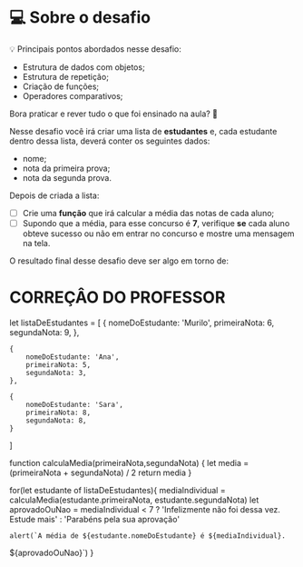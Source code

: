 # 💻 Sobre o desafio

<aside>
💡 Principais pontos abordados nesse desafio:

- Estrutura de dados com objetos;
- Estrutura de repetição;
- Criação de funções;
- Operadores comparativos;

</aside>

Bora praticar e rever tudo o que foi ensinado na aula? **💜**

Nesse desafio você irá criar uma lista de **estudantes** e, cada estudante dentro dessa lista, deverá conter os seguintes dados:

- nome;
- nota da primeira prova;
- nota da segunda prova.

Depois de criada a lista:

- [ ] Crie uma **função** que irá calcular a média das notas de cada aluno;
- [ ] Supondo que a média, para esse concurso é **7**, verifique **se** cada aluno obteve sucesso ou não em entrar no concurso e mostre uma mensagem na tela.

O resultado final desse desafio deve ser algo em torno de:

# CORREÇÂO DO PROFESSOR

let listaDeEstudantes = [
{
nomeDoEstudante: 'Murilo',
primeiraNota: 6,
segundaNota: 9,
},

    {
        nomeDoEstudante: 'Ana',
        primeiraNota: 5,
        segundaNota: 3,
    },

    {
        nomeDoEstudante: 'Sara',
        primeiraNota: 8,
        segundaNota: 8,
    }

]

function calculaMedia(primeiraNota,segundaNota) {
let media = (primeiraNota + segundaNota) / 2
return media
}

for(let estudante of listaDeEstudantes){
mediaIndividual = calculaMedia(estudante.primeiraNota, estudante.segundaNota)
let aprovadoOuNao = mediaIndividual < 7 ? 'Infelizmente não foi dessa vez. Estude mais' : 'Parabéns pela sua aprovação'

    alert(`A média de ${estudante.nomeDoEstudante} é ${mediaIndividual}.

${aprovadoOuNao}`)
}
